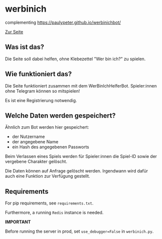 # werbinich

complementing https://paulypeter.github.io/werbinichbot/

[Zur Seite](https://werbinich.peter-pauly.eu)

## Was ist das?

Die Seite soll dabei helfen, ohne Klebezettel "Wer bin ich?" zu spielen.

## Wie funktioniert das?

Die Seite funktioniert zusammen mit dem WerBinIchHelferBot. Spieler:innen ohne Telegram können so mitspielen!

Es ist eine Registrierung notwendig.

## Welche Daten werden gespeichert?

Ähnlich zum Bot werden hier gespeichert:
- der Nutzername
- der angegebene Name
- ein Hash des angegebenen Passworts

Beim Verlassen eines Spiels werden für Spieler:innen die Spiel-ID sowie der vergebene Charakter gelöscht.

Die Daten können auf Anfrage gelöscht werden. Irgendwann wird dafür auch eine Funktion zur Verfügung gestellt.

## Requirements

For pip requirements, see `requirements.txt`.

Furthermore, a running `Redis` instance is needed.

__IMPORTANT__

Before running the server in prod, set `use_debugger=False` in `werbinich.py`.
